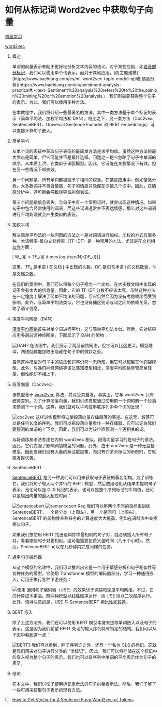 # 如何从标记词 Word2vec 中获取句子向量

[机器学习](https://www.baeldung.com/cs/category/ai/ml)

[word2vec](https://www.baeldung.com/cs/tag/word2vec)

1. 概述

    单词的向量表示有助于更好地分析文本内容的语义。对于某些应用，如[语音部分标记](https://en.wikipedia.org/wiki/Part-of-speech_tagging#:~:text=In%20corpus%20linguistics%2C%20part%2Dof,its%20definition%20and%20its%20context.)，我们可以使用单个词表示。而对于其他应用，如[主题建模](https://www.baeldung.com/cs/ml-word2vec-topic-modeling)和[情感分析](https://www.baeldung.com/cs/sentiment-analysis-practical#:~:text=Sentiment%20analysis%20refers%20to%20the,opinion%20mining%20or%20emotion%20analysis.)，我们则需要获得整个句子的表示。为此，我们可以使用多种方法。

    在本教程中，我们将介绍一些最著名的方法。其中一类方法基于单个标记的表示（简单平均法、加权平均法和 DAN）。相比之下，另一类方法（Doc2vec、SentenceBERT、Universal Sentence Encoder 和 BERT embeddings）可以直接计算句子嵌入。

2. 简单平均

    从单个词的表征中获取句子表征的最简单方法是求平均值。虽然这种方法的最大优点是简单，但它可能并不是最佳选择。问题之一是它忽略了句子中单词的顺序。从本质上讲，它类似于词袋模型。因此，它可能在某些情况下有效，但在另一些情况下却失效。

    另一个问题是，所有单词都被赋予了相同的权重。在某些应用中，例如情感分析，大多数词并不包含情感，句子的情感只隐藏在少数几个词中。因此，在情感分析中，这可能会导致误导或削弱表征。

    第三个问题是信息丢失。当句子中有一个常用词时，就会出现这种情况。如果句子中包含经常使用的词语，而这些词语通常并不表达情感，那么对这些词语进行平均处理就会产生类似的表征。

3. 加权平均

    解决简单平均法的一些问题的方法之一是对词语进行加权。加权的方式有很多种。术语频率-反向文档频率（TF-IDF）是一种常用的方法，尤其是在[文档相似性](https://www.baeldung.com/cs/ml-similarities-in-text)方面：

    \[ W_{ij} = TF_{ij} \times log \frac{N}{DF_{i}}\]

    这里，$TF_{ij}$ 是术语 i 在文档 j 中出现的次数，$DF_{i}$ 是包含术语 i 的文档数量，N 是文档总数。

    在我们的案例中，我们可以将每个句子视为一个文档。在大多数文档中出现的词不会有太大的信息量。因此，它的 TF-IDF 分数不应该太高。虽然这种方法在一定程度上解决了简单平均法的问题，但它仍然会因为没有考虑顺序而受到影响。此外，与简单平均法类似，它也没有捕捉到词与词之间的依赖关系，忽略了语义信息。

4. 深度平均网络（DAN）

    [深度平均网络](https://aclanthology.org/P15-1162.pdf)首先对单个词进行平均，这与简单平均法类似。然后，它对结果应用多层前馈神经网络。下图显示了 DAN 的架构：

    ![DAN2](pic/dan2.webp)
    在该图中，我们展示了两层前馈网络，但它可以比这更深。模型越深，网络就越能提取出隐藏在句子中的微妙之处。

    虽然这种模型对句子中的语法和词序仍然一无所知，但它可以超越其他词袋模型。此外，与递归神经网络等语法感知模型相比，深度平均网络尽管简单轻便，但性能却不相上下。

5. 段落向量（Doc2vec）

    该模型基于 [word2vec](https://www.baeldung.com/cs/word-embeddings-cbow-vs-skip-gram) 算法，并深受其启发。事实上，它与 word2vec 只有细微差别。为了计算段落向量，我们训练模型通过使用前一个词和前一个段落来预测下一个词。这样，我们就可以平均或串联序列中单个词的呈现：

    ![doc2vec](pic/doc2vec.webp)
    这样训练模型将迫使段落向量存储段落的表述。在这里，段落可以是任何长度的序列。我们可以把段落向量看作一种存储器，它可以记住我们要预测的单词的上下文。因此，我们可以为该位置预测一个更相关的词。

    与将语序和语法考虑在内的 word2vec 相似，段落向量学习的是句子的语法。因此，它们克服了影响词袋模型的问题。此外，由于 doc2vec 是一种无监督模型，因此当我们没有大量的标注数据集，而只有许多未标注的示例时，它就能发挥优势。

6. SentenceBERT

    [SentenceBERT](https://arxiv.org/pdf/1908.10084.pdf) 是另一种我们可以用来获取句子表征的著名架构。为了训练它，我们将句子输入两个并行的 BERT 模型，然后使用池化从结果中提取句子表示。池化可以是 CLS 标记的表示，也可以是整个序列标记的平均值，还可以是输出向量的最大超过时间：

    ![Sentencebert](pic/sentencebert.webp) ![sentencebert Reg](pic/sentencebert-reg.webp)
    我们可以用两个不同的目标来训练 SentenceBERT。一个是分类（上图左），另一个是回归（上图右）。SentenceBERT 的架构使某些任务的计算速度大大提高，例如在语料库中查找相似句子。

    如果我们想使用 BERT 找出语料库中最相似的句子对，就必须插入所有句子对，看看哪些句子对更相似。这可能需要花费大量时间（几十个小时）。然而，SentenceBERT 可以在几秒钟内完成同样的任务。

7. 通用句子编码器

    从这个模型的名称中，我们可以推断出它是一个用于情感分析和句子相似性等各种任务的模型。它使用 Transformer 模型的编码器部分，学习一种通用嵌入，可用于执行各种下游任务：

    ![使用](pic/use.webp)
    通用句子编码器（USE）的效果优于词袋和深度平均网络。不过，它的计算成本更高。前两种模型以线性顺序运行，而 USE 则以二次顺序运行。此外，值得注意的是，USE 与 SentenceBERT 相比[性能较差](https://arxiv.org/pdf/1908.10084.pdf)。

8. BERT 嵌入

    除了上述方法外，我们还可以使用 BERT 模型本身来提取单词嵌入以及句子的表示。这是因为我们希望 BERT 处理的输入序列具有特定的结构。我们可以从下图中看到这一点：

    ![BERT3](pic/bert3.webp)
    我们可以看到，除了序列词之外，还有一个名为 CLS 的标记。这就是我们用来对句子进行分类的 "类标记"。因此，我们可以将存储在这个标记中的嵌入视为整个句子的表示。我们也可以将序列中单词的平均表示作为句子的表示。

9. 结论

    在本文中，我们讨论了使用标记表示法的句子向量表示法。然后，我们了解了一些可用来获取句子表示的现有方法。

- [ ] [How to Get Vector for A Sentence From Word2vec of Tokens](https://www.baeldung.com/cs/sentence-vectors-word2vec)

